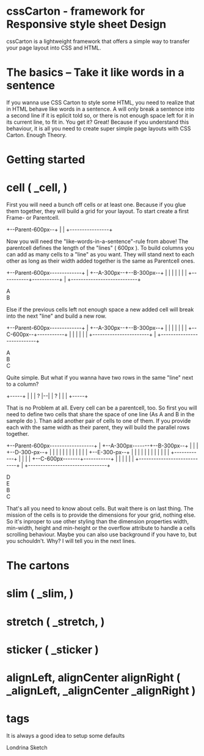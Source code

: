 cssCarton - framework for Responsive style sheet Design
========================================================

cssCarton is a lightweight framework that offers a simple way to transfer your page layout into CSS and HTML.

# The basics – Take it like words in a sentence

If you wanna use CSS Carton to style some HTML, you need to realize that <tags> in
HTML behave like words in a sentence. A <tag> will only break a sentence into a second line if it is
eplicit told so, or there is not enough space left for it in its current line, to fit in.
You get it? Great! Because if you understand this behaviour, it is all you need to create super
simple page layouts with CSS Carton.
Enough Theory.

# Getting started

# cell ( _cell, <tag class="_cell"></tag> )

First you will need a bunch off cells or at least one. Because if you glue them together,
they will build a grid for your layout. To start create a first Frame- or Parentcell.

<div class="_cell" style="width: 600px;"></div>

+--Parent-600px--+
|                |
+----------------+

Now you will need the "like-words-in-a-sentence"-rule from above!
The parentcell defines the length of the "lines" ( 600px ). To build columns 
you can add as many cells to a "line" as you want. They will stand next to 
each other as long as their width added together is the same as Parentcell ones.

+--Parent-600px-------------+
| +--A-300px--+--B-300px--+ |
| |           |           | |
| +-----------+-----------+ |
+---------------------------+

<div class="_cell" style="width: 600px;">
	<div class="_cell" style="width: 300px;">A</div>
	<div class="_cell" style="width: 300px;">B</div>
</div>

Else if the previous cells left not enough space a new added cell will break 
into the next "line" and build a new row.

+--Parent-600px-------------+
| +--A-300px--+--B-300px--+ |
| |           |           | |
| +--C-600px--+-----------+ | 
| |                       | |
| +-----------------------+ |
+---------------------------+

<div class="_cell" style="width: 600px;">
	<div class="_cell" style="width: 300px;">A</div>
	<div class="_cell" style="width: 300px;">B</div>
	<div class="_cell" style="width: 600px;">C</div>
</div>

Quite simple. But what if you wanna have two rows in the same "line" next to a column? 

  +-----+
  |  |  |
? |--|  | ?
  |  |  |
  +-----+

That is no Problem at all. Every cell can be a parentcell, too. So first you will 
need to define two cells that share the space of one line (As A and B in the sample do ). 
Than add another pair of cells to one of them. If you provide each with the same width 
as their parent, they will build the parallel rows together.

+--Parent-600px------------------+
| +--A-300px-------+--B-300px--+ |
| | +--D-300-px--+ |           | |
| | |            | |           | |
| | +--E-300-px--+ |           | |
| | |            | |           | |
| | +------------+ |           | |
| +--C-600px-------+-----------+ |
| |                            | |
| +----------------------------+ |
+--------------------------------+

<div class="_cell" style="width: 600px;">
	<div class="_cell" style="width: 300px;">
		<!-- A is a parentcell -->
		<div class="_cell" style="width: 300px;">D</div>
		<div class="_cell" style="width: 300px;">E</div>
	</div>
	<div class="_cell" style="width: 300px;">B</div>
	<div class="_cell" style="width: 600px;">C</div>
</div>

That's all you need to know about cells. 
But wait there is on last thing. The mission of the cells is to provide the dimensions for your grid, 
nothing else. So it's inproper to use other styling than the dimension properties width, min-width, 
height and min-height or the overflow attribute to handle a cells scrolling behaviour. Maybe you can also 
use background if you have to, but you schouldn't. Why? I will tell you in the next lines.

# The cartons

# slim ( _slim, <tag class="_slim"></tag> )
<div class="_slim"></div>

# stretch ( _stretch, <tag class="_stretch"></tag> )
<div class="_stretch"></div>

# sticker ( _sticker )

# alignLeft, alignCenter alignRight ( _alignLeft, _alignCenter _alignRight )

# tags
It is always a good idea to setup some defaults




Londrina Sketch